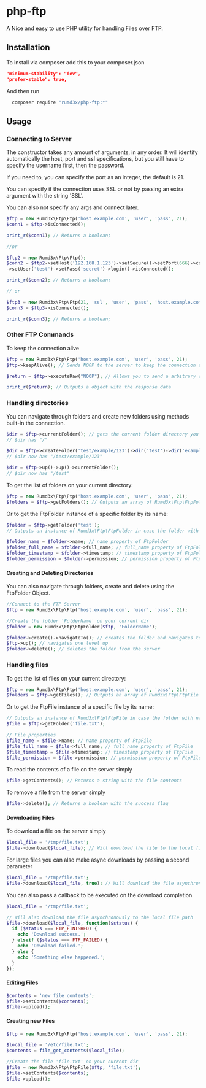 # php-ftp
A Nice and easy to use PHP utility for handling Files over FTP.


## Installation
To install via composer add this to your composer.json
```json
"minimum-stability": "dev",
"prefer-stable": true,
```
And then run
```sh
  composer require "rumd3x/php-ftp:*"
```

## Usage
### Connecting to Server
The constructor takes any amount of arguments, in any order. It will identify automatically the host, port and ssl specifications, but you still have to specify the username first, then the password.

If you need to, you can specify the port as an integer, the default is 21.

You can specify if the connection uses SSL or not by passing an extra argument with the string 'SSL'.

You can also not specify any args and connect later.
```php
$ftp = new Rumd3x\Ftp\Ftp('host.example.com', 'user', 'pass', 21);
$conn1 = $ftp->isConnected(); 

print_r($conn1); // Returns a boolean;

//or

$ftp2 = new Rumd3x\Ftp\Ftp();
$conn2 = $ftp2->setHost('192.168.1.123')->setSecure()->setPort(666)->connect()
->setUser('test')->setPass('secret')->login()->isConnected();

print_r($conn2); // Returns a boolean;

// or 

$ftp3 = new Rumd3x\Ftp\Ftp(21, 'ssl', 'user', 'pass', 'host.example.com');
$conn3 = $ftp3->isConnected(); 

print_r($conn3); // Returns a boolean;
```

### Other FTP Commands
To keep the connection alive
```php
$ftp = new Rumd3x\Ftp\Ftp('host.example.com', 'user', 'pass', 21);
$ftp->keepAlive(); // Sends NOOP to the server to keep the connection alive

$return = $ftp->executeRaw("NOOP"); // Allows you to send a arbitrary commands to the server 

print_r($return); // Outputs a object with the response data
```

### Handling directories
You can navigate through folders and create new folders using methods built-in the connection.
```php
$dir = $ftp->currentFolder(); // gets the current folder directory you are in on the server 
// $dir has "/"

$dir = $ftp->createFolder('test/example/123')->dir('test')->dir('example/123')->currentFolder();
// $dir now has "/test/example/123"

$dir = $ftp->up()->up()->currentFolder();
// $dir now has "/test"
```

To get the list of folders on your current directory:
```php
$ftp = new Rumd3x\Ftp\Ftp('host.example.com', 'user', 'pass', 21);
$folders = $ftp->getFolders(); // Outputs an array of Rumd3x\Ftp\FtpFolder
```

Or to get the FtpFolder instance of a specific folder by its name:
```php
$folder = $ftp->getFolder('test'); 
// Outputs an instance of Rumd3x\Ftp\FtpFolder in case the folder with name 'test' exists in the current directory

$folder_name = $folder->name; // name property of FtpFolder 
$folder_full_name = $folder->full_name; // full_name property of FtpFolder 
$folder_timestamp = $folder->timestamp; // timestamp property of FtpFolder 
$folder_permission = $folder->permission; // permission property of FtpFolder 
```

#### Creating and Deleting Directories

You can also navigate through folders, create and delete using the FtpFolder Object.
```php
//Connect to the FTP Server
$ftp = new Rumd3x\Ftp\Ftp('host.example.com', 'user', 'pass', 21);

//Create the folder 'FolderName' on your current dir
$folder = new Rumd3x\Ftp\FtpFolder($ftp, 'FolderName');

$folder->create()->navigateTo(); // creates the folder and navigates to it
$ftp->up(); // navigates one level up
$folder->delete(); // deletes the folder from the server
```

### Handling files 

To get the list of files on your current directory:
```php
$ftp = new Rumd3x\Ftp\Ftp('host.example.com', 'user', 'pass', 21);
$folders = $ftp->getFiles(); // Outputs an array of Rumd3x\Ftp\FtpFile
```
Or to get the FtpFile instance of a specific file by its name:
```php
// Outputs an instance of Rumd3x\Ftp\FtpFile in case the folder with name 'file.txt' exists in the current directory
$file = $ftp->getFolder('file.txt'); 

// File properties
$file_name = $file->name; // name property of FtpFile
$file_full_name = $file->full_name; // full_name property of FtpFile
$file_timestamp = $file->timestamp; // timestamp property of FtpFile
$file_permission = $file->permission; // permission property of FtpFile
```

To read the contents of a file on the server simply
```php
$file->getContents(); // Returns a string with the file contents
```

To remove a file from the server simply
```php
$file->delete(); // Returns a boolean with the success flag
```

#### Downloading Files

To download a file on the server simply
```php
$local_file = '/tmp/file.txt';
$file->download($local_file); // Will download the file to the local file path
```

For large files you can also make async downloads by passing a second parameter
```php
$local_file = '/tmp/file.txt';
$file->download($local_file, true); // Will download the file asynchronously to the local file path 
```

You can also pass a callback to be executed on the download completion.
```php
$local_file = '/tmp/file.txt';

// Will also download the file asynchronously to the local file path 
$file->download($local_file, function($status) {
  if ($status === FTP_FINISHED) {
    echo 'Download success.';
  } elseif ($status === FTP_FAILED) {
    echo 'Download failed.';
  } else {
    echo 'Something else happened.';
  }
}); 
```

#### Editing Files
```php
$contents = 'new file contents';
$file->setContents($contents);
$file->upload();
```

#### Creating new Files
```php
$ftp = new Rumd3x\Ftp\Ftp('host.example.com', 'user', 'pass', 21);

$local_file = '/etc/file.txt';
$contents = file_get_contents($local_file);

//Create the file 'file.txt' on your current dir
$file = new Rumd3x\Ftp\FtpFile($ftp, 'file.txt');
$file->setContents($contents);
$file->upload();
```
